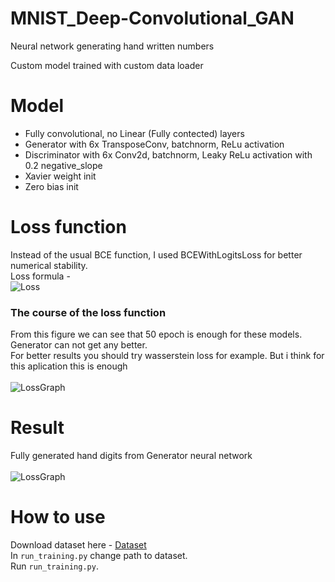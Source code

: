 # MNIST_Deep-Convolutional_GAN
Neural network generating hand written numbers <br/>

Custom model trained with custom data loader <br/>
# Model
   -  Fully convolutional, no Linear (Fully contected) layers
   -  Generator with 6x TransposeConv, batchnorm, ReLu activation
   -  Discriminator with 6x Conv2d, batchnorm, Leaky ReLu activation with 0.2 negative_slope
   -  Xavier weight init
   -  Zero bias init


# Loss function
Instead of the usual BCE function, I used BCEWithLogitsLoss for better numerical stability. <br/>
Loss formula -<br/>
![Loss](https://github.com/Samuel-Bachorik/MNIST_Deep-Convolutional_GAN/blob/main/Imgs/BCEWithLogits.PNG)

### The course of the loss function
From this figure we can see that 50 epoch is enough for these models. Generator can not get any better. <br/>
For better results you should try wasserstein loss for example. But i think for this aplication this is enough<br/>
<br/>
![LossGraph](https://github.com/Samuel-Bachorik/MNIST_Deep-Convolutional_GAN/blob/main/Imgs/Course%20of%20loss.PNG)

# Result
Fully generated hand digits from Generator neural network<br/>
<br/>
![LossGraph](https://github.com/Samuel-Bachorik/MNIST_Deep-Convolutional_GAN/blob/main/Imgs/result.jpg)



# How to use 
Download dataset here -
[Dataset](https://drive.google.com/file/d/1SfBOq8swmSZf2C1X3HV0cDd08TxkqjNq/view?usp=sharing)<br/>
In `run_training.py` change path to dataset. <br/>
Run `run_training.py`.
